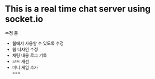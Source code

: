 This is a real time chat server using socket.io  
===
수정 중
- 웹에서 사용할 수 있도록 수정
- 웹 디자인 수정
- 채팅 내용 로그 기록
- 코드 개선
- 미니 게임 추가  
===
